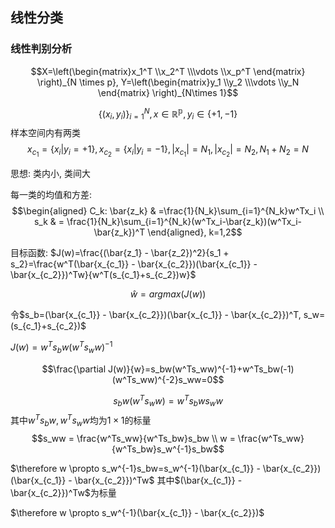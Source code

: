 ## 线性分类

### 线性判别分析

$$X=\left(\begin{matrix}x_1^T \\x_2^T  \\\vdots \\x_p^T \end{matrix} \right)_{N \times p}, Y=\left(\begin{matrix}y_1 \\y_2  \\\vdots \\y_N \end{matrix} \right)_{N\times 1}$$

$$\{(x_i, y_i)\}^N_{i=1}, x \in \mathbb{R^p}, y_i\in \{+1,-1\}$$
样本空间内有两类
$$x_{c_1}=\{x_i|y_i=+1\},x_{c_2}=\{x_i|y_i=-1\},|x_{c_1}|=N_1,|x_{c_2}|=N_2,N_1+N_2=N$$


思想: 类内小, 类间大

每一类的均值和方差:
$$\begin{aligned}
    C_k: \bar{z_k} & =\frac{1}{N_k}\sum_{i=1}^{N_k}w^Tx_i \\
               s_k & = \frac{1}{N_k}\sum_{i=1}^{N_k}(w^Tx_i-\bar{z_k})(w^Tx_i-\bar{z_k})^T
\end{aligned}, k=1,2$$

目标函数: $J(w)=\frac{(\bar{z_1} - \bar{z_2})^2}{s_1 + s_2}=\frac{w^T(\bar{x_{c_1}} - \bar{x_{c_2}})(\bar{x_{c_1}} - \bar{x_{c_2}})^Tw}{w^T(s_{c_1}+s_{c_2})w}$

$$\hat w=argmax(J(w))$$

令$s_b=(\bar{x_{c_1}} - \bar{x_{c_2}})(\bar{x_{c_1}} - \bar{x_{c_2}})^T, s_w=(s_{c_1}+s_{c_2})$

$J(w) = w^Ts_bw(w^Ts_ww)^{-1}$

$$\frac{\partial J(w)}{w}=s_bw(w^Ts_ww)^{-1}+w^Ts_bw(-1)(w^Ts_ww)^{-2}s_ww=0$$

$$s_bw(w^Ts_ww) = w^Ts_bws_ww $$
其中$w^Ts_bw, w^Ts_ww$均为$1\times 1$的标量
$$s_ww = \frac{w^Ts_ww}{w^Ts_bw}s_bw \\ w = \frac{w^Ts_ww}{w^Ts_bw}s_w^{-1}s_bw$$

$\therefore w \propto s_w^{-1}s_bw=s_w^{-1}(\bar{x_{c_1}} - \bar{x_{c_2}})(\bar{x_{c_1}} - \bar{x_{c_2}})^Tw$
其中$(\bar{x_{c_1}} - \bar{x_{c_2}})^Tw$为标量

$\therefore w \propto s_w^{-1}(\bar{x_{c_1}} - \bar{x_{c_2}})$
